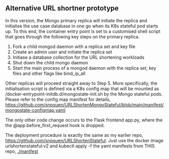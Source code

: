 ## Alternative URL shortner prototype
In this version, the Mongo primary replica will initiate the replica and initialise the use case database in one go when its K8s stateful pod starts up. To this end, the container entry point is set to a customised shell script that goes through the following key steps on the primary replica.
1.  Fork a child mongod daemon with a replica set and key file
2.  Create an admin user and initiate the replica set
3.  Initiase a database collection for the URL shortening workloads
4.  Shut down the child mongo daemon
5.  Start the main process of a mongod daemon with the replica set, key files and other flags like bind_ip_all 

Other replicas will proceed straight away to Step 5. More specifically, the initialisation script is defined via a K8s config map that will be mounted as /docker-entrypoint-initdb.d/mongostate-init.sh by the Mongo stateful pods. Please refer to the config map manifest for details, https://github.com/snpsuen/URLShortenMongoStateful/blob/main/manifest/mongostate-configmap.yaml

The only other code change occurs to the Flask frontend app.py, where the the @app.before_first_request hook is dropped.

The deployment procedure is exactly the same as my earlier repo, https://github.com/snpsuen/URLShortenStateful. Just use the docker image urlshortenstateful:v2 and kubectl apply -f the yaml manifests from THIS repo, [./manifest](./manifest)
